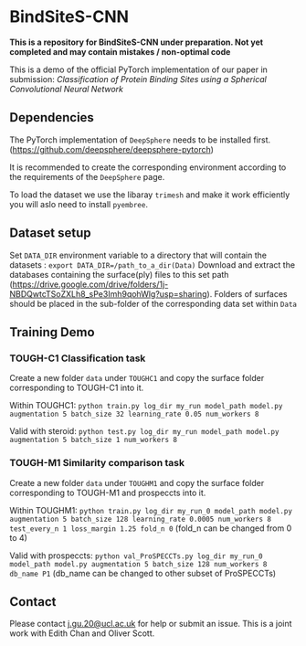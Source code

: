 # BindSiteS-CNN
**This is a repository for  BindSiteS-CNN under preparation. Not yet completed and may contain mistakes / non-optimal code**

This is a demo of the official PyTorch implementation of our paper in submission: *Classification of Protein Binding Sites using a Spherical Convolutional Neural Network*

## Dependencies
The PyTorch implementation of ```DeepSphere``` needs to be installed first. (https://github.com/deepsphere/deepsphere-pytorch)

It is recommended to create the corresponding environment according to the requirements of the ```DeepSphere``` page.

To load the dataset we use the libaray ```trimesh``` and make it work efficiently you will aslo need to install ```pyembree```.

## Dataset setup
Set ```DATA_DIR``` environment variable to a directory that will contain the datasets : ```export DATA_DIR=/path_to_a_dir(Data)```
Download and extract the databases containing the surface(ply) files to this set path (https://drive.google.com/drive/folders/1j-NBDQwtcTSoZXLh8_sPe3Imh9qohWlg?usp=sharing).
Folders of surfaces should be placed in the sub-folder of the corresponding data set within ```Data```

## Training Demo
### TOUGH-C1 Classification task
Create a new folder ```data``` under ```TOUGHC1``` and copy the surface folder corresponding to TOUGH-C1 into it.

Within TOUGHC1: ```python train.py log_dir my_run model_path model.py augmentation 5 batch_size 32 learning_rate 0.05 num_workers 8```

Valid with steroid:  ```python test.py log_dir my_run model_path model.py augmentation 5 batch_size 1 num_workers 8```

### TOUGH-M1 Similarity comparison task
Create a new folder ```data``` under ```TOUGHM1``` and copy the surface folder corresponding to TOUGH-M1 and prospeccts into it.

Within TOUGHM1: ```python train.py log_dir my_run_0 model_path model.py augmentation 5 batch_size 128 learning_rate 0.0005 num_workers 8 test_every_n 1 loss_margin 1.25 fold_n 0```
(fold_n can be changed from 0 to 4)

Valid with prospeccts:  ```python val_ProSPECCTs.py log_dir my_run_0 model_path model.py augmentation 5 batch_size 128 num_workers 8 db_name P1``` 
(db_name can be changed to other subset of ProSPECCTs)

## Contact
Please contact j.gu.20@ucl.ac.uk for help or submit an issue. This is a joint work with Edith Chan and Oliver Scott.
